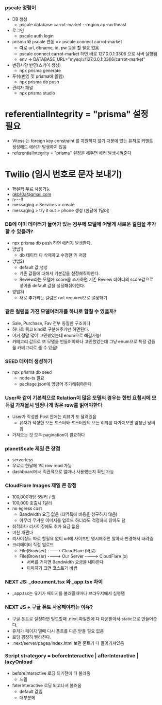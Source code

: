 ### pscale 명령어

- DB 생성
  - pscale database carrot-market --region ap-northeast
- 로그인
  - pscale auth login
- prisma 와 pscale 연동 => pscale connect carrot-market
  - 따로 url, dbname, id, pw 등을 할 필요 없음
  - pscale connect carrot-market 하면 바로 127.0.0.1:3306 으로 서버 실행됌
  - env => DATABASE_URL="mysql://127.0.0.1:3306/carrot-market"
- 변경사항 반영(스키마 생성)
  - npx prisma generate
- 푸쉬(반영 및 prisma에 올림)
  - npx prisma db push
- 관리자 패널
  - npx prisma studio

# referentialIntegrity = "prisma" 설정 필요

- Vitess 는 foreign key constraint 를 지원하지 않기 때문에 없는 유저로 커멘트 생성해도 에러가 발생하지 않음
- referentialIntegrity = "prisma" 설정을 해주면 에러 발생시켜준다

# Twilio (임시 번호로 문자 보내기)

- 15달러 무료 사용가능
- gkb10a@gmail.com
- n---!!
- messaging > Services > create
- messaging > try it out > phone 생성 (한달에 1달러)

### DB에 이미 데이터가 들어가 있는 경우에 모델에 어떻게 새로운 컬럼을 추가할 수 있을까?

- npx prisma db push 하면 에러가 발생한다.
- 방법1)
  - db 데이터 다 삭제하고 수정한 거 저장
- 방법2)
  - default 값 생성
  - 기존 값들에 대해서 기본값을 설정해줘야한다.
  - Review라는 모델에 score을 추가하면 기존 Review 데이터의 score값으로 넣어줄 default 값을 설정해줘야한다.
- 방법3)
  - 새로 추가되는 컬럼은 not required으로 설정하기

### 같은 컬럼을 가진 모델여러개를 하나로 합칠 수 있을까?

- Sale, Purchase, Fav 전부 동일한 구조이다
- 하나로 묶고 kind로 구분해주기만 하면된다.
- 이거 정말 많이 고민했었는데 enum으로 해결가능!
- 카테고리 값으로 또 모델을 만들어야하나 고민했었는데 그냥 enum으로 특정 값들을 카테고리로 줄 수 있음!!

### SEED 데이터 생성하기

- npx prisma db seed
  - node-ts 필요
  - package.json에 명령어 추가해줘야한다

### User와 같이 기본적으로 Relation이 많은 모델의 경우는 한번 요청시에 모든걸 가져올시 엄청나게 많은 row를 읽어야한다

- User가 작성한 Post 안에는 리뷰가 또 달려있음
  - 유저가 작성한 모든 포스터와 포스터안의 모든 리뷰를 다가져오면 엄청난 낭비임
- 가져오는 것 모두 pagination이 필요하다

### planetScale 제일 큰 장점

- serverless
- 무료로 한달에 1억 row read 가능
- dashboard에서 직관적으로 얼마나 사용했는지 확인 가능

### CloudFlare Images 제일 큰 장점

- 100,000개당 5달러 / 월
- 100,000 호출시 1달러
- no egress cost
  - Bandwidth 요금 없음 (대역폭에 비용을 청구하지 않음)
  - 아무리 무거운 이미지를 업로드 하더라도 걱정하지 않아도 됌
- 최적화나 리사이징에도 추가 요금 없음
- 미친 개쩐다
- 리사이징도 따로 할필요 없이 url에 사이즈만 명시해주면 알아서 변경해서 내려줌
- 크리에이터 직접 업로드
  - File(Browser) ----> CloudFlare (바로)
  - File(Browser) ----> Our Server ----> CloudFlare (x)
    - 서버를 거치면 Bandwidth 요금을 내야한다
    - 이미지가 크면 코스트가 비쌈

### NEXT JS: \_document.tsx 와 \_app.tsx 차이

- \_app.tsx는 유저가 페이지를 불러올때마다 브라우저에서 실행됌

### NEXT JS + 구글 폰트 사용해야하는 이유?

- 구글 폰트로 설정하면 빌드할때 .next 파일안에 다 다운받아서 static으로 만들어준다.
- 유저가 페이지 열때 다시 폰트를 다운 받을 필요 없음
- 로딩 굉장히 빨라진다.
- .next/server/pages/index.html 보면 폰트가 다 들어가져있음

### Script strategory = beforeInteractive | afterInteractive | lazyOnload

- beforeInteractive 로딩 되기전에 다 불러움
  - 느림
- faterInteractive 로딩 되고나서 불러옴
  - default 값임
  - 대부분에 <Script> 로 불러오는 것들은 beforeInteractive할 필요 없음
  - 페이지가 뜨고나서 스크립트를 불러오면 된다.
  - 따라서 보통 이걸 많이 씀
- lazyOnload
  - 다른 모든 데이터와 소스들을 전부다 불러오고 나서 스크립트 불러옴
  - 최후의 호출
  - 별로 중요하지 않은 기능들은 나중에 불러올때

### SSR + SWR 콤보 (getServerSideProps)

- swr에 캐시데이터를 미리 보낼 수 있음
- 처음 시작부터 캐시 데이터를 가진다.
- 다른페이지 갔다와도 api따로 요청할 필요없음
- fallback 에다가 key를 주면된다.
- 처음에 뜰때 한번에 모든 데이터가 다보임
- Loading 이 없어진다.
- 단점
  - 데이터를 받아오는데 5초가 걸리다면 5초동안 아무것도 안뜸

### iron-session 역할

- 쿠키를 가져와서 파스하고 그안에 데이터를 req안에 넣어준다.
- req.session.user안에 넣어줌

### Next JS: getStaticProps

- 빌드 될때 한번만 생성
- 데이터 호출을 따로 할 필요 없는 경우 사용
- 블로그 처럼 데이터가 변하지 않는 경우에 사용
- revalidate: 20,
  - 유저가 방문하고 20초 안에 다른 유저가 들어오면 같은 데이터 보임
  - 유저가 방문하고 20초 이후에 다른 유저가 들어오면 getStaticProps()가 한번 돌아가서 html다시 빌드함
  - 다른 데이터를 볼 수 있음
  - 데이터가 많이 바뀌지 않은 경우에 사용하면 좋다.
    - 니코사이트처럼 강의는 매번 올라가지 않음
    - 빌드를 계속 해줄 필요가 없음 일정 시간 지나면 새로 빌드해서 파일 만들어주므로 좋다.

### NEXT JS: Dynamic Import 사용하는 이유

- 페이지를 불러올때 모든 컴포넌트를 다 불러올 필요가 없는 경우
- 동적으로 컴포넌트를 추가하고 싶은 경우
- 다 만들고 최적화 할 때 사용하면 됌

### Plenetscale

- main을 production 브런치로 지정하면 다이렉트로 npx prisma db push 사용할 수 없음
- 실제 유저가 사용하므로 다이렉트로 변경되면 안됌
- 다른 브랜치를 만들어서 merge해줘야한다
- planetscale에서 (indexes) 브랜치 생성
  - 기존 연결 제거
  - pscale connect carrot-market indexes
  - 변경 후 푸쉬
  - npx prisma db push
  - 홈피에서 브랜치 머지
  - 홈피에서 브랜치 삭제
- 보통
  - main을 production 브랜치로 드고
  - dev 하나 만들어서 수정후 머지 (dev는 걔속 유지)
  - dev는 테스트 데이터 계속 유지
  - 브린치 새로만들면 스키마만 있고 데이터는 없다

### planetscale @@index([]) 생성해주는이유?

- mysql은 관계를 만들때 자동으로 인덱스를 생성해서 검색하는 속도가 매우 빠름
- planetscale은 인덱스를 생성하지 않으므로 모든 디비에서 처음부터 순서대로 찾음
- 인덱스가 있으면, 사전에서 알파벳순으로 들어가서 찾듯이 쉽게 찾을 수 있음
- 특히나 planetscale은 데이터를 읽는거에 과금이므로 더 조심
- @@index([관계id])

### vercel 베포

- 환경변수는 만들때 입력해줄 수 있음
- DATABASE_URL 은 plenetscale > connect > connect with prisma
- 배포에러

  - 문제-프로덕션에서 폰트를 정상적으로 불러오지 못함. (dev에서는 작동함)
  - 해결- https://fontsource.org/ 사용

  - 문제- 배포 후 OG가 정상적으로 그려지지 않음
  - 해결- 강의과정에서 진행한 middleware의 isBot 기능이 OG 데이터를 수집하려는 플랫폼을 막는 듯 함. isBot 기능 제거 후 작동.

  - 문제- 동적 라우팅의 sitemap 작성
  - 해결- https://cottonwood-moa.tistory.com/137
